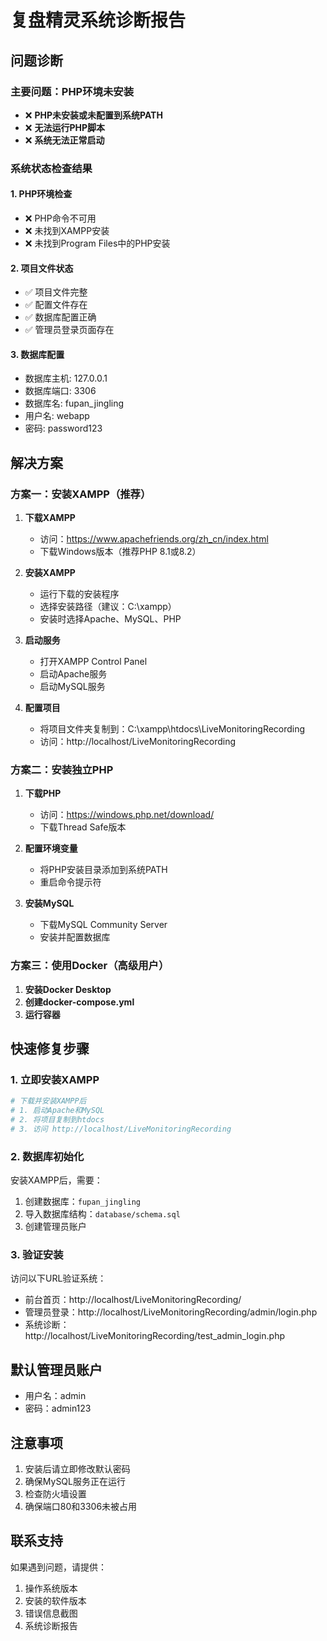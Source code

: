 # 复盘精灵系统诊断报告

## 问题诊断

### 主要问题：PHP环境未安装
- ❌ **PHP未安装或未配置到系统PATH**
- ❌ **无法运行PHP脚本**
- ❌ **系统无法正常启动**

### 系统状态检查结果

#### 1. PHP环境检查
- ❌ PHP命令不可用
- ❌ 未找到XAMPP安装
- ❌ 未找到Program Files中的PHP安装

#### 2. 项目文件状态
- ✅ 项目文件完整
- ✅ 配置文件存在
- ✅ 数据库配置正确
- ✅ 管理员登录页面存在

#### 3. 数据库配置
- 数据库主机: 127.0.0.1
- 数据库端口: 3306
- 数据库名: fupan_jingling
- 用户名: webapp
- 密码: password123

## 解决方案

### 方案一：安装XAMPP（推荐）

1. **下载XAMPP**
   - 访问：https://www.apachefriends.org/zh_cn/index.html
   - 下载Windows版本（推荐PHP 8.1或8.2）

2. **安装XAMPP**
   - 运行下载的安装程序
   - 选择安装路径（建议：C:\xampp）
   - 安装时选择Apache、MySQL、PHP

3. **启动服务**
   - 打开XAMPP Control Panel
   - 启动Apache服务
   - 启动MySQL服务

4. **配置项目**
   - 将项目文件夹复制到：C:\xampp\htdocs\LiveMonitoringRecording
   - 访问：http://localhost/LiveMonitoringRecording

### 方案二：安装独立PHP

1. **下载PHP**
   - 访问：https://windows.php.net/download/
   - 下载Thread Safe版本

2. **配置环境变量**
   - 将PHP安装目录添加到系统PATH
   - 重启命令提示符

3. **安装MySQL**
   - 下载MySQL Community Server
   - 安装并配置数据库

### 方案三：使用Docker（高级用户）

1. **安装Docker Desktop**
2. **创建docker-compose.yml**
3. **运行容器**

## 快速修复步骤

### 1. 立即安装XAMPP
```bash
# 下载并安装XAMPP后
# 1. 启动Apache和MySQL
# 2. 将项目复制到htdocs
# 3. 访问 http://localhost/LiveMonitoringRecording
```

### 2. 数据库初始化
安装XAMPP后，需要：
1. 创建数据库：`fupan_jingling`
2. 导入数据库结构：`database/schema.sql`
3. 创建管理员账户

### 3. 验证安装
访问以下URL验证系统：
- 前台首页：http://localhost/LiveMonitoringRecording/
- 管理员登录：http://localhost/LiveMonitoringRecording/admin/login.php
- 系统诊断：http://localhost/LiveMonitoringRecording/test_admin_login.php

## 默认管理员账户
- 用户名：admin
- 密码：admin123

## 注意事项
1. 安装后请立即修改默认密码
2. 确保MySQL服务正在运行
3. 检查防火墙设置
4. 确保端口80和3306未被占用

## 联系支持
如果遇到问题，请提供：
1. 操作系统版本
2. 安装的软件版本
3. 错误信息截图
4. 系统诊断报告
